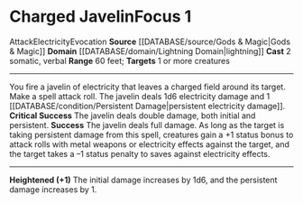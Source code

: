 ﻿---
actions: '[two-actions]'
area: null
bloodline: null
component:
- Somatic
- Verbal
cost: null
deity: null
domain:
- '[[DATABASE/domain/Lightning Domain|Lightning]]'
duration: null
element: null
heighten: '+1'
heighten_level: 1, 2, 3, 4, 5, 6, 7, 8, 9, 10
id: '608'
lesson: null
level: '1'
mystery: null
name: Charged Javelin
patron_theme: null
range: 60 feet
rarity: Common
requirement: null
rus_type_level: null
saving_throw: null
school: Evocation
source: '[[DATABASE/source/Gods & Magic|Gods & Magic]]'
target: 1 or more creatures
tradition: null
trait:
- '[[DATABASE/trait/Attack|Attack]]'
- '[[DATABASE/trait/Electricity|Electricity]]'
- '[[DATABASE/trait/Evocation|Evocation]]'
trigger: null
type: Focus

---
# Charged Javelin<span class="item-type">Focus 1</span>

<span class="item-trait">Attack</span><span class="item-trait">Electricity</span><span class="item-trait">Evocation</span>
**Source** [[DATABASE/source/Gods & Magic|Gods & Magic]] 
**Domain** [[DATABASE/domain/Lightning Domain|lightning]]
**Cast** <span class="action-icon">2</span> somatic, verbal
**Range** 60 feet; **Targets** 1 or more creatures

---
You fire a javelin of electricity that leaves a charged field around its target. Make a spell attack roll. The javelin deals 1d6 electricity damage and 1 [[DATABASE/condition/Persistent Damage|persistent electricity damage]].
**Critical Success** The javelin deals double damage, both initial and persistent.
**Success** The javelin deals full damage. 
As long as the target is taking persistent damage from this spell, creatures gain a +1 status bonus to attack rolls with metal weapons or electricity effects against the target, and the target takes a –1 status penalty to saves against electricity effects.

---
**Heightened (+1)** The initial damage increases by 1d6, and the persistent damage increases by 1.